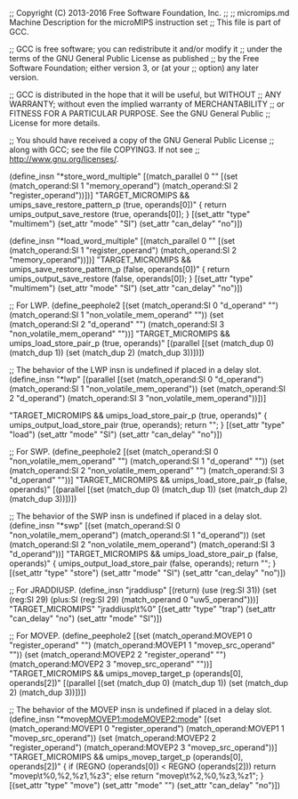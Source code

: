 ;; Copyright (C) 2013-2016 Free Software Foundation, Inc.
;;
;; micromips.md   Machine Description for the microMIPS instruction set
;; This file is part of GCC.

;; GCC is free software; you can redistribute it and/or modify it
;; under the terms of the GNU General Public License as published
;; by the Free Software Foundation; either version 3, or (at your
;; option) any later version.

;; GCC is distributed in the hope that it will be useful, but WITHOUT
;; ANY WARRANTY; without even the implied warranty of MERCHANTABILITY
;; or FITNESS FOR A PARTICULAR PURPOSE.  See the GNU General Public
;; License for more details.

;; You should have received a copy of the GNU General Public License
;; along with GCC; see the file COPYING3.  If not see
;; <http://www.gnu.org/licenses/>.

(define_insn "*store_word_multiple"
  [(match_parallel 0 ""
       [(set (match_operand:SI 1 "memory_operand")
	     (match_operand:SI 2 "register_operand"))])]
  "TARGET_MICROMIPS
   && umips_save_restore_pattern_p (true, operands[0])"
  { return umips_output_save_restore (true, operands[0]); }
  [(set_attr "type" "multimem")
   (set_attr "mode" "SI")
   (set_attr "can_delay" "no")])

(define_insn "*load_word_multiple"
  [(match_parallel 0 ""
       [(set (match_operand:SI 1 "register_operand")
	     (match_operand:SI 2 "memory_operand"))])]
  "TARGET_MICROMIPS
   && umips_save_restore_pattern_p (false, operands[0])"
  { return umips_output_save_restore (false, operands[0]); }
  [(set_attr "type" "multimem")
   (set_attr "mode" "SI")
   (set_attr "can_delay" "no")])

;; For LWP.
(define_peephole2
  [(set (match_operand:SI 0 "d_operand" "")
        (match_operand:SI 1 "non_volatile_mem_operand" ""))
   (set (match_operand:SI 2 "d_operand" "")
        (match_operand:SI 3 "non_volatile_mem_operand" ""))]
  "TARGET_MICROMIPS
   && umips_load_store_pair_p (true, operands)"
  [(parallel [(set (match_dup 0) (match_dup 1))
              (set (match_dup 2) (match_dup 3))])])

;; The behavior of the LWP insn is undefined if placed in a delay slot.
(define_insn "*lwp"
  [(parallel [(set (match_operand:SI 0 "d_operand")
		   (match_operand:SI 1 "non_volatile_mem_operand"))
	      (set (match_operand:SI 2 "d_operand")
		   (match_operand:SI 3 "non_volatile_mem_operand"))])]

  "TARGET_MICROMIPS
   && umips_load_store_pair_p (true, operands)"
{
  umips_output_load_store_pair (true, operands);
  return "";
}
  [(set_attr "type" "load")
   (set_attr "mode" "SI")
   (set_attr "can_delay" "no")])

;; For SWP.
(define_peephole2
  [(set (match_operand:SI 0 "non_volatile_mem_operand" "")
        (match_operand:SI 1 "d_operand" ""))
   (set (match_operand:SI 2 "non_volatile_mem_operand" "")
        (match_operand:SI 3 "d_operand" ""))]
  "TARGET_MICROMIPS
   && umips_load_store_pair_p (false, operands)"
  [(parallel [(set (match_dup 0) (match_dup 1))
              (set (match_dup 2) (match_dup 3))])])

;; The behavior of the SWP insn is undefined if placed in a delay slot.
(define_insn "*swp"
  [(set (match_operand:SI 0 "non_volatile_mem_operand")
	(match_operand:SI 1 "d_operand"))
   (set (match_operand:SI 2 "non_volatile_mem_operand")
	(match_operand:SI 3 "d_operand"))]
  "TARGET_MICROMIPS
   && umips_load_store_pair_p (false, operands)"
{
  umips_output_load_store_pair (false, operands);
  return "";
}
  [(set_attr "type" "store")
   (set_attr "mode" "SI")
   (set_attr "can_delay" "no")])

;; For JRADDIUSP.
(define_insn "jraddiusp"
  [(return)
   (use (reg:SI 31))
   (set (reg:SI 29)
	(plus:SI (reg:SI 29)
		 (match_operand 0 "uw5_operand")))]
  "TARGET_MICROMIPS"
  "jraddiusp\t%0"
  [(set_attr "type"	"trap")
   (set_attr "can_delay" "no")
   (set_attr "mode"	"SI")])

;; For MOVEP.
(define_peephole2
  [(set (match_operand:MOVEP1 0 "register_operand" "")
        (match_operand:MOVEP1 1 "movep_src_operand" ""))
   (set (match_operand:MOVEP2 2 "register_operand" "")
        (match_operand:MOVEP2 3 "movep_src_operand" ""))]
  "TARGET_MICROMIPS
   && umips_movep_target_p (operands[0], operands[2])"
  [(parallel [(set (match_dup 0) (match_dup 1))
              (set (match_dup 2) (match_dup 3))])])

;; The behavior of the MOVEP insn is undefined if placed in a delay slot.
(define_insn "*movep<MOVEP1:mode><MOVEP2:mode>"
  [(set (match_operand:MOVEP1 0 "register_operand")
	(match_operand:MOVEP1 1 "movep_src_operand"))
   (set (match_operand:MOVEP2 2 "register_operand")
	(match_operand:MOVEP2 3 "movep_src_operand"))]
  "TARGET_MICROMIPS
   && umips_movep_target_p (operands[0], operands[2])"
{
  if (REGNO (operands[0]) < REGNO (operands[2]))
    return "movep\t%0,%2,%z1,%z3";
  else
    return "movep\t%2,%0,%z3,%z1";
}
  [(set_attr "type" "move")
   (set_attr "mode" "<MODE>")
   (set_attr "can_delay" "no")])
